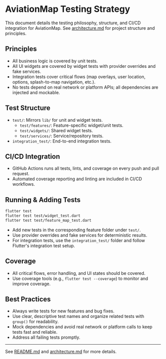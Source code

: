 
# AviationMap Testing Strategy

This document details the testing philosophy, structure, and CI/CD integration for AviationMap. See [architecture.md](architecture.md) for project structure and principles.

## Principles
- All business logic is covered by unit tests.
- All UI widgets are covered by widget tests with provider overrides and fake services.
- Integration tests cover critical flows (map overlays, user location, options, splash-to-map navigation, etc.).
- No tests depend on real network or platform APIs; all dependencies are injected and mockable.

## Test Structure
- `test/`: Mirrors `lib/` for unit and widget tests.
  - `test/features/`: Feature-specific widget/unit tests.
  - `test/widgets/`: Shared widget tests.
  - `test/services/`: Service/repository tests.
- `integration_test/`: End-to-end integration tests.

## CI/CD Integration
- GitHub Actions runs all tests, lints, and coverage on every push and pull request.
- Automated coverage reporting and linting are included in CI/CD workflows.

## Running & Adding Tests
```bash
flutter test
flutter test test/widget_test.dart
flutter test test/feature_map_test.dart
```
- Add new tests in the corresponding feature folder under `test/`.
- Use provider overrides and fake services for deterministic results.
- For integration tests, use the `integration_test/` folder and follow Flutter's integration test setup.

## Coverage
- All critical flows, error handling, and UI states should be covered.
- Use coverage tools (e.g., `flutter test --coverage`) to monitor and improve coverage.

## Best Practices
- Always write tests for new features and bug fixes.
- Use clear, descriptive test names and organize related tests with `group()` for readability.
- Mock dependencies and avoid real network or platform calls to keep tests fast and reliable.
- Address all failing tests promptly.

---
See [README.md](../README.md) and [architecture.md](architecture.md) for more details.
